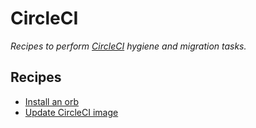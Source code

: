 # CircleCI

_Recipes to perform [CircleCI](https://circleci.com/) hygiene and migration tasks._

## Recipes

* [Install an orb](installorb.md)
* [Update CircleCI image](updateimage.md)



